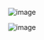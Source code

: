 ![image](https://github.com/user-attachments/assets/3511fabe-1dd4-43a3-b950-5978e3996f9c)


![image](https://github.com/user-attachments/assets/e64f0a59-f6da-435e-89cf-2948113e0e76)
